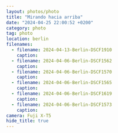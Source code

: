 ```yaml
---
layout: photos/photo
title: "Mirando hacia arriba"
date: "2024-04-25 22:00:52 +0200"
category: photo
tag: photo
location: berlin
filenames:
  - filename: 2024-04-13-Berlin-DSCF1910
    caption:
  - filename: 2024-04-06-Berlin-DSCF1562
    caption:
  - filename: 2024-04-06-Berlin-DSCF1570
    caption:
  - filename: 2024-04-06-Berlin-DSCF1565
    caption:
  - filename: 2024-04-06-Berlin-DSCF1619
    caption:
  - filename: 2024-04-06-Berlin-DSCF1573
    caption:
camera: Fuji X-T5
hide_title: true
---
```

